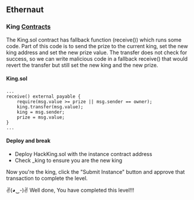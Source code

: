 ## Ethernaut 
### King [Contracts](./09-King/)

The King.sol contract has fallback function (receive()) which runs some code. Part of this code is to send the prize to the current king, set the new king address and set the new prize value. The transfer does not check for success, so we can write malicious code in a fallback receive() that would revert the transfer but still set the new king and the new prize.

#### King.sol
```solidity
...
receive() external payable {
    require(msg.value >= prize || msg.sender == owner);
    king.transfer(msg.value);
    king = msg.sender;
    prize = msg.value;
}
...
```

#### Deploy and break
- Deploy HackKing.sol with the instance contract address
- Check _king to ensure you are the new king

Now you're the king, click the "Submit Instance" button and approve that transaction to complete the level.

✌(◕‿-)✌ Well done, You have completed this level!!!